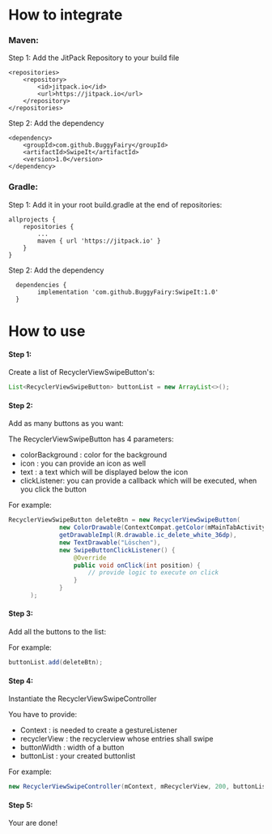 <h1> How to integrate </h1>

<h3> Maven: </h3>

Step 1: Add the JitPack Repository to your build file

	<repositories>
		<repository>
		    <id>jitpack.io</id>
		    <url>https://jitpack.io</url>
		</repository>
	</repositories>

Step 2: Add the dependency

	<dependency>
	    <groupId>com.github.BuggyFairy</groupId>
	    <artifactId>SwipeIt</artifactId>
	    <version>1.0</version>
	</dependency>

<h3> Gradle: </h3>

Step 1: Add it in your root build.gradle at the end of repositories:

	allprojects {
		repositories {
			...
			maven { url 'https://jitpack.io' }
		}
	}
  
  Step 2: Add the dependency
  
  
	  dependencies {
			implementation 'com.github.BuggyFairy:SwipeIt:1.0'
	  }

  
  <h1> How to use </h1>
  
  <h4> Step 1: </h4> Create a list of RecyclerViewSwipeButton's:
  
  ```java
  List<RecyclerViewSwipeButton> buttonList = new ArrayList<>();
  ```
  
  <h4> Step 2: </h4> Add as many buttons as you want:
  
  The RecyclerViewSwipeButton has 4 parameters:
  
  - colorBackground : color for the background
  - icon : you can provide an icon as well
  - text : a text which will be displayed below the icon
  - clickListener: you can provide a callback which will be executed, when you click the button
  
  
  For example: 
  
  ```java
  RecyclerViewSwipeButton deleteBtn = new RecyclerViewSwipeButton(
                new ColorDrawable(ContextCompat.getColor(mMainTabActivity, R.color.statuslvl_red)),
                getDrawableImpl(R.drawable.ic_delete_white_36dp),
                new TextDrawable("Löschen"),
                new SwipeButtonClickListener() {
                    @Override
                    public void onClick(int position) {
                        // provide logic to execute on click
                    }
                }
        );
  ```
  
  <h4> Step 3: </h4> Add all the buttons to the list:
  
  For example:
  
  ```java
  buttonList.add(deleteBtn);
  ```
  
  <h4> Step 4: </h4> Instantiate the RecyclerViewSwipeController
  
  You have to provide:
  
  - Context : is needed to create a gestureListener
  - recyclerView : the recyclerview whose entries shall swipe
  - buttonWidth : width of a button
  - buttonList : your created buttonlist
  
  For example:
  
  ```java
  new RecyclerViewSwipeController(mContext, mRecyclerView, 200, buttonList);
  ```
  
  <h4> Step 5: </h4> Your are done!
